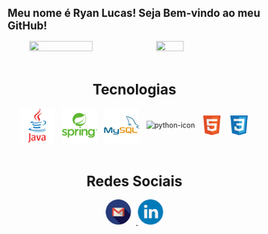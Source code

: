 ## Meu nome é Ryan Lucas! Seja Bem-vindo ao meu GitHub!

<div style="display: flex; justify-content: center;">
  <img style="height: 100%; width: 50%;" src="https://github-readme-stats.vercel.app/api?username=RyanLCampos&show_icons=true&theme=tokyonight&include_all_commits=true&count_private=true" />
  <img style="height: 100%; width: 33%;" src="https://github-readme-stats.vercel.app/api/top-langs/?username=ryanlcampos&layout=compact&langs_count=16&theme=tokyonight" />
</div>

<br>

<div align="center">
  <h1 align="center">Tecnologias</h1>
  <div style="display: inline-block; margin-bottom: 20px;">
    <img align="center" height="70" width="70" alt="java-icon" src="https://github.com/devicons/devicon/blob/master/icons/java/java-original-wordmark.svg" style="margin-right: 10px;">
    <img align="center" height="70" width="70" alt="spring-icon" src="https://github.com/devicons/devicon/blob/ca28c779441053191ff11710fe24a9e6c23690d6/icons/spring/spring-original-wordmark.svg#L1" style="margin-right: 10px;">
    <img align="center" height="70" width="70" alt="mysql-icon" src="https://github.com/devicons/devicon/blob/master/icons/mysql/mysql-original-wordmark.svg" style="margin-right: 10px;">
    <img align="center" height="40" width="40" alt="python-icon" src="https://raw.githubusercontent.com/jmnote/z-icons/master/svg/python.svg" style="margin-right: 10px;">
    <img align="center" height="40" width="40" alt="html-icon" src="https://raw.githubusercontent.com/devicons/devicon/master/icons/html5/html5-original.svg" style="margin-right: 10px;">
    <img align="center" height="40" width="40" alt="css-icon" src="https://raw.githubusercontent.com/devicons/devicon/master/icons/css3/css3-original.svg">
  </div>

  <br>

  <h1 align="center">Redes Sociais</h1>
  <div style="text-align: center;">
    <a href="mailto:ryanlcampos19@gmail.com">
      <img height="50" width="50" src="gmailredondo.png" style="margin-right: 10px;">
    </a>
    <a href="https://www.linkedin.com/in/ryan-lucas-pires-campos-56a9a7227/" target="_blank">
      <img height="50" width="50" src="linkedin.png">
    </a>
  </div>
</div>
